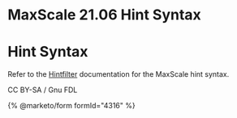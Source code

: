 
# MaxScale 21.06 Hint Syntax

# Hint Syntax


Refer to the [Hintfilter](../mariadb-maxscale-21-06-filters/mariadb-maxscale-2106-maxscale-2106-hintfilter.md) documentation for the
MaxScale hint syntax.


CC BY-SA / Gnu FDL


{% @marketo/form formId="4316" %}
